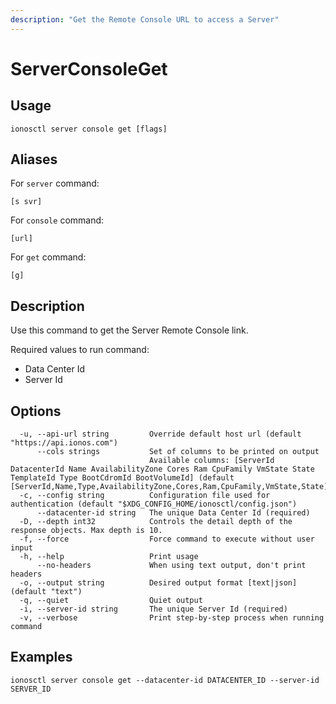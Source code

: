 ```yaml
---
description: "Get the Remote Console URL to access a Server"
---
```


# ServerConsoleGet

## Usage

```text
ionosctl server console get [flags]
```

## Aliases

For `server` command:

```text
[s svr]
```

For `console` command:

```text
[url]
```

For `get` command:

```text
[g]
```

## Description

Use this command to get the Server Remote Console link.

Required values to run command:

* Data Center Id
* Server Id

## Options

```text
  -u, --api-url string         Override default host url (default "https://api.ionos.com")
      --cols strings           Set of columns to be printed on output 
                               Available columns: [ServerId DatacenterId Name AvailabilityZone Cores Ram CpuFamily VmState State TemplateId Type BootCdromId BootVolumeId] (default [ServerId,Name,Type,AvailabilityZone,Cores,Ram,CpuFamily,VmState,State])
  -c, --config string          Configuration file used for authentication (default "$XDG_CONFIG_HOME/ionosctl/config.json")
      --datacenter-id string   The unique Data Center Id (required)
  -D, --depth int32            Controls the detail depth of the response objects. Max depth is 10.
  -f, --force                  Force command to execute without user input
  -h, --help                   Print usage
      --no-headers             When using text output, don't print headers
  -o, --output string          Desired output format [text|json] (default "text")
  -q, --quiet                  Quiet output
  -i, --server-id string       The unique Server Id (required)
  -v, --verbose                Print step-by-step process when running command
```

## Examples

```text
ionosctl server console get --datacenter-id DATACENTER_ID --server-id SERVER_ID
```


